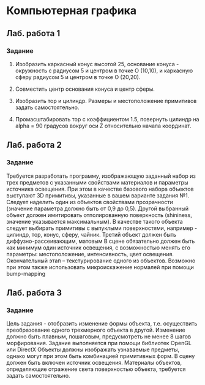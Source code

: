 # Компьютерная графика

## Лаб. работа 1

### Задание

1. Изобразить каркасный конус высотой 25, основание конуса - окружность с радиусом 5
и центром в точке O (10,10), и каркасную сферу радиусом 5 и центром в точке O
(20,20).

2. Совместить центр основания конуса и центр сферы.

3. Изобразить тор и цилиндр. Размеры и местоположение примитивов задать
самостоятельно.

4. Промасштабировать тор с коэффициентом 1.5, повернуть цилиндр на alpha = 90 градусов вокруг оси
Z относительно начала координат.

## Лаб. работа 2

### Задание

Требуется разработать программу, изображающую заданный набор из трех предметов
с указанными свойствами материалов и параметры источника освещения. При этом в
качестве базового набора объектов выступают 3D примитивы, указанные в вашем варианте
задания №1. Следует наделить один из объектов свойствами прозрачности (значение
параметра должно быть от 0,9 до 0,5). Другой выбранный объект должен имитировать
отполированную поверхность (shininess, значение указывается максимальным). В качестве
такого объекта следует выбирать примитивы с выпуклыми поверхностями, например -
цилиндр, тор, конус, сферу, чайник. Третий объект должен быть диффузно-рассеивающим,
матовым
В сцене обязательно должен быть как минимум один источник освещения, с
возможностью менять его параметры: местоположение, интенсивность, цвет
освещения.
Окончательный этап – текстурирование одного из объектов. Возможно при этом
также использовать микроискажение нормалей при помощи bump-mapping

## Лаб. работа 3

### Задание

Цель задания - отобразить изменение формы объекта, т.е. осуществить преобразование
одного трехмерного объекта в другой. Изменение должно быть плавным, пошаговым,
предусмотреть не менее 8 шагов морфирования. Задание выполняется при помощи
библиотек OpenGL или DirectX
Объекты должны изображать узнаваемые предметы, однако могут при этом быть
комбинацией примитивных форм. В сцену должен быть включен источник освещения.
Материалы объектов, определяющие отражение света поверхностью объекта, требуется
задать самостоятельно. 
